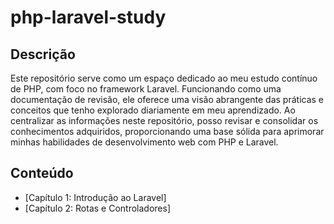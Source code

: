 # php-laravel-study

## Descrição

Este repositório serve como um espaço dedicado ao meu estudo contínuo de PHP, com foco no framework Laravel. Funcionando como uma documentação de revisão, ele oferece uma visão abrangente das práticas e conceitos que tenho explorado diariamente em meu aprendizado. Ao centralizar as informações neste repositório, posso revisar e consolidar os conhecimentos adquiridos, proporcionando uma base sólida para aprimorar minhas habilidades de desenvolvimento web com PHP e Laravel.

## Conteúdo

- [Capítulo 1: Introdução ao Laravel]
- [Capítulo 2: Rotas e Controladores]

